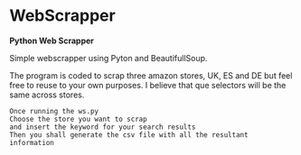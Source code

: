 # WebScrapper
**Python Web Scrapper**

Simple webscrapper using Pyton and BeautifullSoup.

The program is coded to scrap three amazon stores, UK, ES and DE but feel free to reuse to your own purposes. I believe that que selectors will be the same across stores.

```
Once running the ws.py
Choose the store you want to scrap
and insert the keyword for your search results
Then you shall generate the csv file with all the resultant information
```
